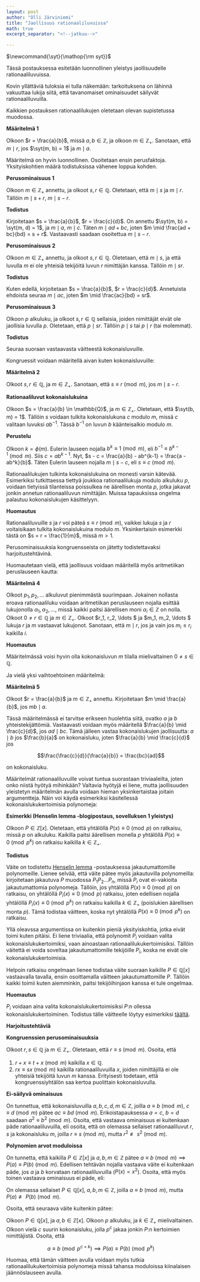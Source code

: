 ```yaml
---
layout: post
author: "Olli Järviniemi"
title: "Jaollisuus rationaaliluvuissa"
math: true
excerpt_separator: "<!--jatkuu-->"

---
```


<div class="hidden">
$\newcommand{\syt}{\mathop{\rm syt}}$
</div>


Tässä postauksessa esitetään luonnollinen yleistys jaollisuudelle rationaaliluvuissa.

<!--jatkuu-->

Kovin yllättäviä tuloksia ei tulla näkemään: tarkoituksena on lähinnä vakuuttaa lukija siitä, että tavanomaiset ominaisuudet säilyvät rationaaliluvuilla.

Kaikkien postauksen rationaalilukujen oletetaan olevan supistetussa muodossa.

**Määritelmä 1**

Olkoon $r = \frac{a}{b}$, missä $a, b \in \mathbb{Z}$, ja olkoon $m \in \mathbb{Z_+}$. Sanotaan, että $m \mid r$, jos $\syt(m, b) = 1$ ja $m \mid a$.

Määritelmä on hyvin luonnollinen. Osoitetaan ensin perusfaktoja. Yksityiskohtien määrä todistuksissa vähenee loppua kohden.

**Perusominaisuus 1**

Olkoon $m \in \mathbb{Z_+}$ annettu, ja olkoot $s, r \in \mathbb{Q}$. Oletetaan, että $m \mid s$ ja $m \mid r$. Tällöin $m \mid s + r$, $m \mid s - r$.

**Todistus**

Kirjoitetaan $s = \frac{a}{b}$, $r = \frac{c}{d}$. On annettu $\syt(m, b) = \syt(m, d) = 1$, ja $m \mid a$, $m \mid c$. Täten $m \mid ad + bc$, joten $m \mid \frac{ad + bc}{bd} = s + r$. Vastaavasti saadaan osoitettua $m \mid s - r$.

**Perusominaisuus 2**

Olkoon $m \in \mathbb{Z_+}$ annettu, ja olkoot $s, r \in \mathbb{Q}$. Oletetaan, että $m \mid s$, ja että luvulla $m$ ei ole yhteisiä tekijöitä luvun $r$ nimittäjän kanssa. Tällöin $m \mid sr$.

**Todistus**

Kuten edellä, kirjoitetaan $s = \frac{a}{b}$, $r = \frac{c}{d}$. Annetuista ehdoista seuraa $m \mid ac$, joten $m \mid \frac{ac}{bd} = sr$.

**Perusominaisuus 3**

Olkoon $p$ alkuluku, ja olkoot $s, r \in \mathbb{Q}$ sellaisia, joiden nimittäjät eivät ole jaollisia luvulla $p$. Oletetaan, että $p \mid sr$. Tällöin $p \mid s$ tai $p \mid r$ (tai molemmat).

**Todistus**

Seuraa suoraan vastaavasta väitteestä kokonaisluvuille.

Kongruessit voidaan määritellä aivan kuten kokonaisluvuille:

**Määritelmä 2**

Olkoot $s, r \in \mathbb{Q}$, ja $m \in \mathbb{Z_+}$. Sanotaan, että $s \equiv r \pmod{m}$, jos $m \mid s - r$.

**Rationaaliluvut kokonaislukuina**

Olkoon $s = \frac{a}{b} \in \mathbb{Q}$, ja $m \in \mathbb{Z_+}$. Oletetaan, että $\syt(b, m) = 1$. Tällöin $s$ voidaan tulkita kokonaislukuna $c$ modulo $m$, missä $c$ valitaan luvuksi $ab^{-1}$. Tässä $b^{-1}$ on luvun $b$ käänteisalkio modulo $m$.

**Perustelu**

Olkoon $k = \phi(m)$. Eulerin lauseen nojalla $b^k \equiv 1 \pmod{m}$, eli $b^{-1} \equiv b^{k-1} \pmod{m}$. Siis $c = ab^{k-1}$. Nyt, $s - c = \frac{a}{b} - ab^{k-1} = \frac{a - ab^k}{b}$. Täten Eulerin lauseen nojalla $m \mid s - c$, eli $s \equiv c \pmod{m}$.

Rationaalilukujen tulkinta kokonaislukuina on monesti varsin kätevää. Esimerkiksi tutkittaessa tiettyä joukkoa rationaalilukuja modulo alkuluku $p$, voidaan tietyissä tilanteissa poissulkea ne äärellisen monta $p$, jotka jakavat jonkin annetun rationaaliluvun nimittäjän. Muissa tapauksissa ongelma palautuu kokonaislukujen käsittelyyn.

**Huomautus**

Rationaaliluvuille $s$ ja $r$ voi päteä $s \equiv r \pmod{m}$, vaikkei lukuja $s$ ja $r$ voitaisikaan tulkita kokonaislukuina modulo $m$. Yksinkertaisin esimerkki tästä on $s = r = \frac{1}{m}$, missä $m > 1$.

Perusominaisuuksia kongruensseista on jätetty todistettavaksi harjoitustehtävinä.

Huomautetaan vielä, että jaollisuus voidaan määritellä myös aritmetiikan peruslauseen kautta:

**Määritelmä 4**

Olkoot $p_1, p_2, \ldots$ alkuluvut pienimmästä suurimpaan. Jokainen nollasta eroava rationaaliluku voidaan aritmetiikan peruslauseen nojalla esittää lukujonolla $\alpha_1, \alpha_2, \ldots$, missä kaikki paitsi äärellisen moni $\alpha_i \in \mathbb{Z}$ on nolla. Olkoot $0 \neq r \in \mathbb{Q}$ ja $m \in \mathbb{Z_+}$. Olkoot $r_1, r_2, \ldots $ ja $m_1, m_2, \ldots $ lukuja $r$ ja $m$ vastaavat lukujonot. Sanotaan, että $m \mid r$, jos ja vain jos $m_i \le r_i$ kaikilla $i$.

**Huomautus**

Määritelmässä voisi hyvin olla kokonaisluvun $m$ tilalla mielivaltainen $0 \neq s \in \mathbb{Q}$.

Ja vielä yksi vaihtoehtoinen määritelmä:

**Määritelmä 5**

Olkoot $r = \frac{a}{b}$ ja $m \in \mathbb{Z_+}$ annettu. Kirjoitetaan $m \mid \frac{a}{b}$, jos $mb \mid a$.

Tässä määritelmässä ei tarvitse erikseen huolehtia siitä, ovatko $a$ ja $b$ yhteistekijättömiä. Vastaavasti voidaan myös määritellä $\frac{a}{b} \mid \frac{c}{d}$, jos $ad \mid bc$. Tämä jälleen vastaa kokonaislukujen jaollisuutta: $a \mid b$ jos $\frac{b}{a}$ on kokonaisluku, joten $\frac{a}{b} \mid \frac{c}{d}$ jos

$$\frac{\frac{c}{d}}{\frac{a}{b}} = \frac{bc}{ad}$$

on kokonaisluku.

Määritelmät rationaaliluvuille voivat tuntua suorastaan triviaaleilta, joten onko niistä hyötyä mihinkään? Valtavia hyötyjä ei liene, mutta jaollisuuden yleistetyn määritelmän avulla voidaan hieman yksinkertaistaa joitain argumentteja. Näin voi käydä esimerkiksi käsitellessä kokonaislukukertoimisia polynomeja:

**Esimerkki (Henselin lemma -blogipostaus, sovelluksen 1 yleistys)**

Olkoon $P \in \mathbb{Z}[x]$. Oletetaan, että yhtälöllä $P(x) \equiv 0 \pmod{p}$ on ratkaisu, missä $p$ on alkuluku. Kaikilla paitsi äärellisen monella $p$ yhtälöllä $P(x) \equiv 0 \pmod{p^k}$ on ratkaisu kaikilla $k \in \mathbb{Z_+}$.

**Todistus**

Väite on todistettu [Henselin lemma](https://blog.matematiikkakilpailut.fi/2018/09/23/Hensel.html) -postauksessa jakautumattomille polynomeille. Lienee selvää, että väite pätee myös jakautuvilla polynomeilla: kirjoitetaan jakautuva $P$ muodossa $P_1P_2 \ldots P_n$, missä $P_i$ ovat ei-vakioita jakautumattomia polynomeja. Tällöin, jos yhtälöllä $P(x) \equiv 0 \pmod{p}$ on ratkaisu, on yhtälöllä $P_i(x) \equiv 0 \pmod{p}$ ratkaisu, joten edellisen nojalla yhtälöllä $P_i(x) \equiv 0 \pmod{p^k}$ on ratkaisu kaikilla $k \in \mathbb{Z_+}$ (poislukien äärellisen monta $p$). Tämä todistaa väitteen, koska nyt yhtälöllä $P(x) \equiv 0 \pmod{p^k}$ on ratkaisu.

Yllä oleavssa argumentissa on kuitenkin pieniä yksityiskohtia, jotka eivät toimi kuten pitäisi. Ei liene triviaalia, että polynomit $P_i$ voidaan valita kokonaislukukertoimiksi, vaan ainoastaan rationaalilukukertoimisiksi. Tällöin väitettä ei voida soveltaa jakautumattomille tekijöille $P_i$, koska ne eivät ole kokonaislukukertoimisia.

Helpoin ratkaisu ongelmaan lienee todistaa väite suoraan kaikille $P \in \mathbb{Q}[x]$ vastaavalla tavalla, ensin osoittamalla väitteen jakautumattomille $P$. Tällöin kaikki toimii kuten aiemminkin, paitsi tekijöihinjaon kanssa ei tule ongelmaa.

**Huomautus**

$P_i$ voidaan aina valita kokonaislukukertoimisiksi $P$:n ollessa kokonaislukukertoiminen. Todistus tälle väitteelle löytyy esimerkiksi [täältä](https://math.dartmouth.edu/archive/m31w05/public_html/Q-Z-Reducibility.pdf).


**Harjoitustehtäviä**

**Kongruenssien perusominaisuuksia**

Olkoot $r, s \in \mathbb{Q}$ ja $m \in \mathbb{Z_+}$. Oletetaan, että $r \equiv s \pmod{m}$. Osoita, että

1. $r + x \equiv t + x \pmod{m}$ kaikilla $x \in \mathbb{Q}$.
2. $rx \equiv sx \pmod{m}$ kaikilla rationaaliluvuilla $x$, joiden nimittäjillä ei ole yhteisiä tekijöitä luvun $m$ kanssa. Erityisesti todetaan, että kongruenssiyhtälön saa kertoa puolittain kokonaisluvulla.


**Ei-säilyvä ominaisuus**

On tunnettua, että kokonaisluvuilla $a, b, c, d, m \in \mathbb{Z}$, joilla $a \equiv b \pmod{m}$, $c \equiv d \pmod{m}$ pätee  $ac \equiv bd \pmod{m}$. Erikoistapauksessa $a = c$, $b = d$ saadaan $a^2 \equiv b^2 \pmod{m}$. Osoita, että vastaava ominaisuus ei kuitenkaan päde rationaaliluvuilla, eli osoita, että on olemassa sellaiset rationaaliluvut $r, s$ ja kokonaisluku $m$, joilla $r \equiv s \pmod{m}$, mutta $r^2 \not\equiv s^2 \pmod{m}$.

**Polynomien arvot moduloissa**

On tunnetta, että kaikilla $P \in \mathbb{Z}[x]$ ja $a, b, m \in \mathbb{Z}$ pätee $a \equiv b \pmod{m} \implies P(a) \equiv P(b) \pmod{m}$. Edellisen tehtävän nojalla vastaava väite ei kuitenkaan päde, jos $a$ ja $b$ korvataan rationaaliluvuilla ($P(x) = x^2$). Osoita, että myös toinen vastaava ominaisuus ei päde, eli:

On olemassa sellaiset $P \in \mathbb{Q}[x]$, $a, b, m \in \mathbb{Z}$, joilla $a \equiv b \pmod{m}$, mutta $P(a) \not\equiv P(b) \pmod{m}$.

Osoita, että seuraava väite kuitenkin pätee:

Olkoon $P \in \mathbb{Q}[x]$, ja $a, b \in \mathbb{Z}[x]$. Olkoon $p$ alkuluku, ja $k \in \mathbb{Z_+}$ mielivaltainen. Olkoon vielä $c$ suurin kokonaisluku, jolla $p^c$ jakaa jonkin $P$:n kertoimien nimittäjistä. Osoita, että

$$a \equiv b \pmod{p^{c + k}} \implies P(a) \equiv P(b) \pmod{p^k}$$

Huomaa, että tämän väitteen avulla voidaan myös tutkia rationaalilukukertoimisia polynomeja missä tahansa moduloissa kiinalaisen jäännöslauseen avulla.
